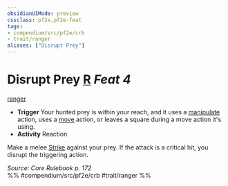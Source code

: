 ```yaml
---
obsidianUIMode: preview
cssclass: pf2e,pf2e-feat
tags:
- compendium/src/pf2e/crb
- trait/ranger
aliases: ["Disrupt Prey"]
---
```

# Disrupt Prey  [R](chapter-9-playing-the-game.md#Actions "Reaction") *Feat 4*  
[ranger](Reference/Rules/Traits/ranger.md "Ranger Class Trait")  

- **Trigger** Your hunted prey is within your reach, and it uses a [manipulate](manipulate.md "Manipulate General Trait") action, uses a [move](move.md "Move Combat Trait") action, or leaves a square during a move action it's using.
- **Activity** Reaction

Make a melee [Strike](strike.md) against your prey. If the attack is a critical hit, you disrupt the triggering action.

*Source: Core Rulebook p. 172*  
%% #compendium/src/pf2e/crb #trait/ranger %%